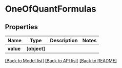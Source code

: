 # OneOfQuantFormulas


## Properties
Name | Type | Description | Notes
------------ | ------------- | ------------- | -------------
**value** | **[object]** |  | 

[[Back to Model list]](../README.md#documentation-for-models) [[Back to API list]](../README.md#documentation-for-api-endpoints) [[Back to README]](../README.md)


